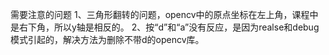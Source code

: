需要注意的问题
1、三角形翻转的问题，opencv中的原点坐标在左上角，课程中是右下角，所以y轴是相反的。
2、按“d”和“a”没有反应，是因为realse和debug模式引起的，解决方法为删除不带d的opencv库。
